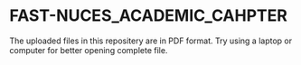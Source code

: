 # FAST-NUCES_ACADEMIC_CAHPTER
The uploaded files in this repositery are in PDF format. Try using a laptop or computer for better opening complete file.
